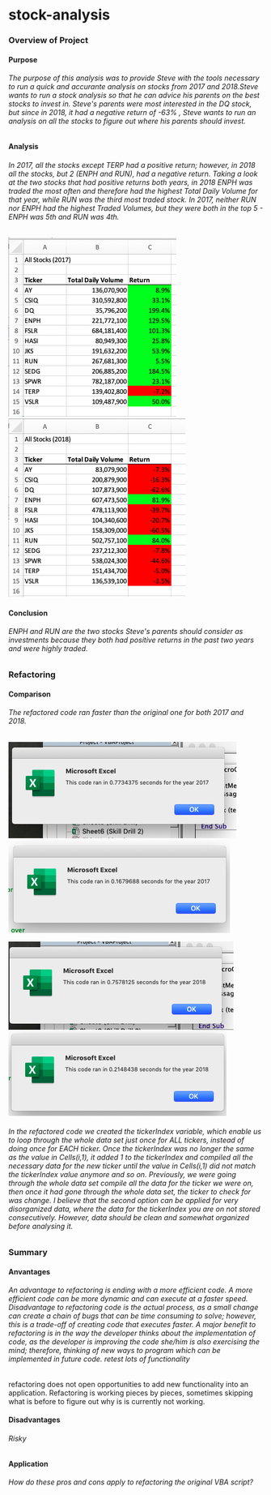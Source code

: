 # stock-analysis
### Overview of Project
#### Purpose 
###### The purpose of this analysis was to provide Steve with the tools necessary to run a quick and accurante analysis on stocks from 2017 and 2018.Steve wants to run a stock analysis so that he can advice his parents on the best stocks to invest in. Steve's parents were most interested in the DQ stock, but since in 2018, it had a negative return of  *-63%* , Steve wants to run an analysis on all the stocks to figure out where his parents should invest. 

#### Analysis
###### In 2017, all the stocks except TERP had a positive return; however, in 2018 all the stocks, but 2 (ENPH and RUN), had a negative return. Taking a look at the two stocks that had positive returns both years, in 2018 ENPH was traded the most often and therefore had the highest Total Daily Volume for that year, while RUN was the third most traded stock. In 2017, neither RUN nor ENPH had the highest Traded Volumes, but they were both in the top 5 - ENPH was 5th and RUN was 4th.
![](https://github.com/gabrielavalos/stock-analysis/blob/main/Resources/All_Stocks_Analysis_2017.png)
![](https://github.com/gabrielavalos/stock-analysis/blob/main/Resources/All_Stocks_Analysis_2018.png)

#### Conclusion
###### ENPH and RUN are the two stocks Steve's parents should consider as investments because they both had positive returns in the past two years and were highly traded.

### Refactoring
#### Comparison
###### The refactored code ran faster than the original one for both 2017 and 2018.
![](https://github.com/gabrielavalos/stock-analysis/blob/main/Resources/2017.png)
![](https://github.com/gabrielavalos/stock-analysis/blob/main/Resources/VBA_Challenge_2017.png)

![](https://github.com/gabrielavalos/stock-analysis/blob/main/Resources/2018.png)
![](https://github.com/gabrielavalos/stock-analysis/blob/main/Resources/VBA_Challenge_2018.png)

###### In the refactored code we created the tickerIndex variable, which enable us to loop through the whole data set just once for ALL tickers, instead of doing once for EACH ticker. Once the tickerIndex was no longer the same as the value in Cells(i,1), it added 1 to the tickerIndex and compiled all the necessary data for the new ticker until the value in Cells(i,1) did not match the tickerIndex value anymore and so on. Previously, we were going through the whole data set compile all the data for the ticker we were on, then once it had gone through the whole data set, the ticker to check for was change. I believe that the second option can be applied for very disorganized data, where the data for the tickerIndex you are on not stored consecutively. However, data should be clean and somewhat organized before analysing it.
 
### Summary
#### Anvantages
###### An advantage to refactoring is ending with a more efficient code. A more efficient code can be more dynamic and can execute at a faster speed.   Disadvantage to refactoring code is the actual process, as a small change can create a chain of bugs that can be time consuming to solve; however, this is a trade-off of creating code that executes faster.  A major benefit to refactoring is in the way the developer thinks about the implementation of code, as the developer is improving the code she/him is also exercising the mind; therefore, thinking of new ways to program which can be implemented in future code. retest lots of functionality 
refactoring does not open opportunities to add new functionality into an application. Refactoring is working pieces by pieces, sometimes skipping what is before to figure out why is is currently not working. 

#### Disadvantages
###### Risky

#### Application
###### How do these pros and cons apply to refactoring the original VBA script?
